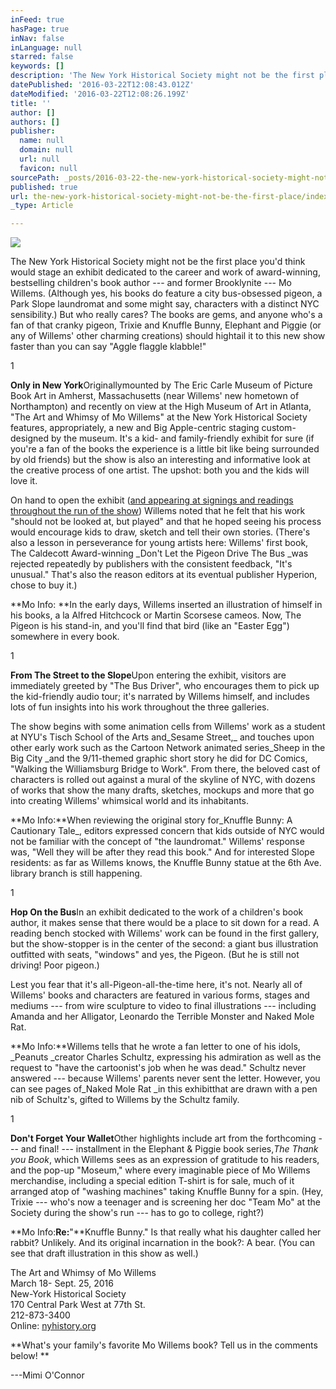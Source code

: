 ```yaml
---
inFeed: true
hasPage: true
inNav: false
inLanguage: null
starred: false
keywords: []
description: 'The New York Historical Society might not be the first place you’d think would stage an exhibit dedicated to the career and work of award-winning, bestselling children’s book author — and former Brooklynite — Mo Willems. (Although yes, his books do feature a city bus-obsessed pigeon, a Park Slope laundromat and some might say, characters with a distinct NYC sensibility.) But who really cares? The books are gems, and anyone who’s a fan of that cranky pigeon, Trixie and Knuffle Bunny, Elephant and Piggie (or any of Willems’ other charming creations) should hightail it to this new show faster than you can say “Aggle flaggle klabble!”'
datePublished: '2016-03-22T12:08:43.012Z'
dateModified: '2016-03-22T12:08:26.199Z'
title: ''
author: []
authors: []
publisher:
  name: null
  domain: null
  url: null
  favicon: null
sourcePath: _posts/2016-03-22-the-new-york-historical-society-might-not-be-the-first-place.md
published: true
url: the-new-york-historical-society-might-not-be-the-first-place/index.html
_type: Article

---
```

![](https://the-grid-user-content.s3-us-west-2.amazonaws.com/2381db7f-b94d-4eab-9b74-540b363826aa.jpg)

The New York Historical Society might not be the first place you'd think would stage an exhibit dedicated to the career and work of award-winning, bestselling children's book author --- and former Brooklynite --- Mo Willems. (Although yes, his books do feature a city bus-obsessed pigeon, a Park Slope laundromat and some might say, characters with a distinct NYC sensibility.) But who really cares? The books are gems, and anyone who's a fan of that cranky pigeon, Trixie and Knuffle Bunny, Elephant and Piggie (or any of Willems' other charming creations) should hightail it to this new show faster than you can say "Aggle flaggle klabble!"

1

**Only in New York**Originallymounted by The Eric Carle Museum of Picture Book Art in Amherst, Massachusetts (near Willems' new hometown of Northampton) and recently on view at the High Museum of Art in Atlanta, "The Art and Whimsy of Mo Willems" at the New York Historical Society features, appropriately, a new and Big Apple-centric staging custom-designed by the museum. It's a kid- and family-friendly exhibit for sure (if you're a fan of the books the experience is a little bit like being surrounded by old friends) but the show is also an interesting and informative look at the creative process of one artist. The upshot: both you and the kids will love it.

On hand to open the exhibit ([and appearing at signings and readings throughout the run of the show][0]) Willems noted that he felt that his work "should not be looked at, but played" and that he hoped seeing his process would encourage kids to draw, sketch and tell their own stories. (There's also a lesson in perseverance for young artists here: Willems' first book, The Caldecott Award-winning _Don't Let the Pigeon Drive The Bus _was rejected repeatedly by publishers with the consistent feedback, "It's unusual." That's also the reason editors at its eventual publisher Hyperion, chose to buy it.)

**Mo Info: **In the early days, Willems inserted an illustration of himself in his books, a la Alfred Hitchcock or Martin  Scorsese cameos. Now, The Pigeon is his stand-in, and you'll find that bird (like an "Easter Egg") somewhere in every book.

1

**From The Street to the Slope**Upon entering the exhibit, visitors are immediately greeted by "The Bus Driver", who encourages them to pick up the kid-friendly audio tour; it's narrated by Willems himself, and includes lots of fun insights into his work throughout the three galleries.

The show begins with some animation cells from Willems' work as a student at NYU's Tisch School of the Arts and_Sesame Street,_ and touches upon other early work such as the Cartoon Network animated series_Sheep in the Big City _and the 9/11-themed graphic short story he did for DC Comics, "Walking the Williamsburg Bridge to Work". From there, the beloved cast of characters is rolled out against a mural of the skyline of NYC, with dozens of works that show the many drafts, sketches, mockups and more that go into creating Willems' whimsical world and its inhabitants.

**Mo Info:**When reviewing the original story for_Knuffle Bunny: A Cautionary Tale_, editors expressed concern that kids outside of NYC would not be familiar with the concept of "the laundromat." Willems' response was, "Well they will be after they read this book." And for interested Slope residents: as far as Willems knows, the Knuffle Bunny statue at the 6th Ave. library branch is still happening.

1

**Hop On the Bus**In an exhibit dedicated to the work of a children's book author, it makes sense that there would be a place to sit down for a read. A reading bench stocked with Willems' work can be found in the first gallery, but the show-stopper is in the center of the second: a giant bus illustration outfitted with seats, "windows" and yes, the Pigeon. (But he is still not driving! Poor pigeon.)

Lest you fear that it's all-Pigeon-all-the-time here, it's not. Nearly all of Willems' books and characters are featured in various forms, stages and mediums --- from wire sculpture to video to final illustrations --- including Amanda and her Alligator, Leonardo the Terrible Monster and Naked Mole Rat.

**Mo Info:**Willems tells that he wrote a fan letter to one of his idols, _Peanuts _creator Charles Schultz, expressing his admiration as well as the request to "have the cartoonist's job when he was dead." Schultz never answered --- because Willems' parents never sent the letter. However, you can see pages of_Naked Mole Rat _in this exhibitthat are drawn with a pen nib of Schultz's, gifted to Willems by the Schultz family.

1

**Don't Forget Your Wallet**Other highlights include art from the forthcoming --- and final! --- installment in the Elephant & Piggie book series,_The Thank you Book_, which Willems sees as an expression of gratitude to his readers, and the pop-up "Moseum," where every imaginable piece of Mo Willems merchandise, including a special edition T-shirt is for sale, much of it arranged atop of "washing machines" taking Knuffle Bunny for a spin. (Hey, Trixie --- who's now a teenager and is screening her doc "Team Mo" at the Society during the show's run --- has to go to college, right?)

**Mo Info:**Re:**"**Knuffle Bunny." Is that really what his daughter called her rabbit? Unlikely. And its original incarnation in the book?: A bear. (You can see that draft illustration in this show as well.)

The Art and Whimsy of Mo Willems  
March 18- Sept. 25, 2016  
New-York Historical Society  
170 Central Park West at 77th St.  
212-873-3400  
Online: [nyhistory.org][1]

**What's your family's favorite Mo Willems book? Tell us in the comments below! **

---Mimi O'Connor

[0]: http://www.nyhistory.org/exhibitions/art-and-whimsy-mo-willems
[1]: http://www.nyhistory.org/